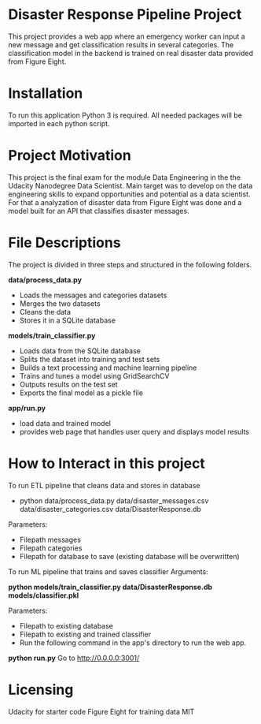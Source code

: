 <h1>Disaster Response Pipeline Project</h1>
This project provides a web app where an emergency worker can input a new message and get classification results in several categories. The classification model in the backend is trained on real disaster data provided from Figure Eight.

<h1>Installation</h1>
To run this application Python 3 is required. All needed packages will be imported in each python script.

<h1>Project Motivation</h1>
This project is the final exam for the module Data Engineering in the the Udacity Nanodegree Data Scientist. Main target was to develop on the data engineering skills to expand opportunities and potential as a data scientist. For that a analyzation of disaster data from Figure Eight was done and a model built for an API that classifies disaster messages.

<h1>File Descriptions</h1>
The project is divided in three steps and structured in the following folders.

<strong>data/process_data.py</strong>
- Loads the messages and categories datasets
- Merges the two datasets
- Cleans the data
- Stores it in a SQLite database

<strong>models/train_classifier.py</strong>
- Loads data from the SQLite database
- Splits the dataset into training and test sets
- Builds a text processing and machine learning pipeline
- Trains and tunes a model using GridSearchCV
- Outputs results on the test set
- Exports the final model as a pickle file

<strong>app/run.py</strong>
- load data and trained model
- provides web page that handles user query and displays model results

<h1>How to Interact in this project</h1>
To run ETL pipeline that cleans data and stores in database

- python data/process_data.py data/disaster_messages.csv data/disaster_categories.csv data/DisasterResponse.db

Parameters:

- Filepath messages
- Filepath categories
- Filepath for database to save (existing database will be overwritten)

To run ML pipeline that trains and saves classifier Arguments:

<strong>python models/train_classifier.py data/DisasterResponse.db models/classifier.pkl</strong>

Parameters:

- Filepath to existing database
- Filepath to existing and trained classifier
- Run the following command in the app's directory to run the web app.

<strong>python run.py</strong>
Go to http://0.0.0.0:3001/


<h1>Licensing</h1>
Udacity for starter code
Figure Eight for training data
MIT
